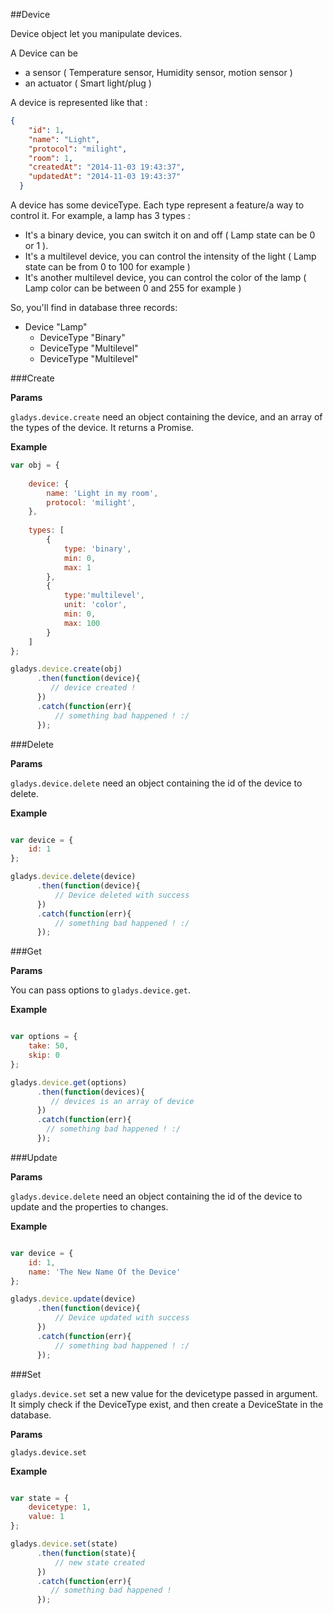 ##Device

Device object let you manipulate devices. 

A Device can be 
- a sensor ( Temperature sensor, Humidity sensor, motion sensor ) 
- an actuator ( Smart light/plug )

A device is represented like that : 

```json
{
    "id": 1,
    "name": "Light",
    "protocol": "milight",
    "room": 1,
    "createdAt": "2014-11-03 19:43:37",
    "updatedAt": "2014-11-03 19:43:37"
  }
```

A device has some deviceType. Each type represent a feature/a way to control it. For example, 
a lamp has 3 types :
 
- It's a binary device, you can switch it on and off ( Lamp state can be 0 or 1 ).
- It's a multilevel device, you can control the intensity of the light ( Lamp state can be from 0 to 100 for example )
- It's another multilevel device, you can control the color of the lamp ( Lamp color can be between 0 and 255 for example )

So, you'll find in database three records: 

- Device "Lamp"
    - DeviceType "Binary"
    - DeviceType "Multilevel"
    - DeviceType "Multilevel"

###Create

**Params**

`gladys.device.create` need an object containing the device, and an array of the types of the device. 
It returns a Promise.

**Example**

```javascript
var obj = {
        
    device: {
        name: 'Light in my room',
        protocol: 'milight',
    },
    
    types: [
        {
            type: 'binary',
            min: 0,
            max: 1
        },
        {
            type:'multilevel',
            unit: 'color',
            min: 0,
            max: 100
        }
    ]   
};

gladys.device.create(obj)
      .then(function(device){
         // device created ! 
      })
      .catch(function(err){
          // something bad happened ! :/
      });
```

###Delete

**Params**

`gladys.device.delete` need an object containing the id of the device to delete.

**Example**

```javascript

var device = {
    id: 1
};

gladys.device.delete(device)
      .then(function(device){
          // Device deleted with success
      }) 
      .catch(function(err){
          // something bad happened ! :/
      });
```


###Get

**Params**

You can pass options to `gladys.device.get`.

**Example**

```javascript

var options = {
    take: 50,
    skip: 0
};

gladys.device.get(options)
      .then(function(devices){
         // devices is an array of device
      })
      .catch(function(err){
        // something bad happened ! :/
      });
```


###Update

**Params**

`gladys.device.delete` need an object containing the id of the device to update and the properties to changes.

**Example**

```javascript

var device = {
    id: 1,
    name: 'The New Name Of the Device'
};

gladys.device.update(device)
      .then(function(device){
          // Device updated with success
      }) 
      .catch(function(err){
          // something bad happened ! :/
      });

```

###Set

`gladys.device.set` set a new value for the devicetype passed in argument. 
It simply check if the DeviceType exist, and then create a DeviceState in the database.

**Params**

`gladys.device.set`

**Example**

```javascript

var state = {
    devicetype: 1,
    value: 1  
};

gladys.device.set(state)
      .then(function(state){
          // new state created
      })
      .catch(function(err){
         // something bad happened ! 
      });
```
